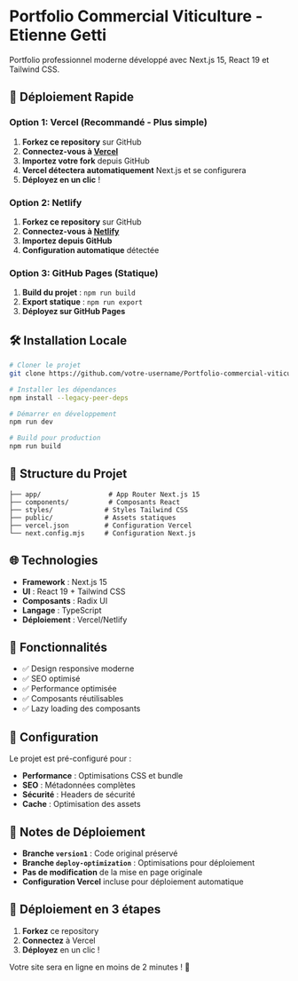 # Portfolio Commercial Viticulture - Etienne Getti

Portfolio professionnel moderne développé avec Next.js 15, React 19 et Tailwind CSS.

## 🚀 Déploiement Rapide

### Option 1: Vercel (Recommandé - Plus simple)

1. **Forkez ce repository** sur GitHub
2. **Connectez-vous à [Vercel](https://vercel.com)**
3. **Importez votre fork** depuis GitHub
4. **Vercel détectera automatiquement** Next.js et se configurera
5. **Déployez en un clic** !

### Option 2: Netlify

1. **Forkez ce repository** sur GitHub
2. **Connectez-vous à [Netlify](https://netlify.com)**
3. **Importez depuis GitHub**
4. **Configuration automatique** détectée

### Option 3: GitHub Pages (Statique)

1. **Build du projet** : `npm run build`
2. **Export statique** : `npm run export`
3. **Déployez sur GitHub Pages**

## 🛠️ Installation Locale

```bash
# Cloner le projet
git clone https://github.com/votre-username/Portfolio-commercial-viticulture.git

# Installer les dépendances
npm install --legacy-peer-deps

# Démarrer en développement
npm run dev

# Build pour production
npm run build
```

## 📁 Structure du Projet

```
├── app/                 # App Router Next.js 15
├── components/          # Composants React
├── styles/             # Styles Tailwind CSS
├── public/             # Assets statiques
├── vercel.json         # Configuration Vercel
└── next.config.mjs     # Configuration Next.js
```

## 🌐 Technologies

- **Framework** : Next.js 15
- **UI** : React 19 + Tailwind CSS
- **Composants** : Radix UI
- **Langage** : TypeScript
- **Déploiement** : Vercel/Netlify

## 📱 Fonctionnalités

- ✅ Design responsive moderne
- ✅ SEO optimisé
- ✅ Performance optimisée
- ✅ Composants réutilisables
- ✅ Lazy loading des composants

## 🔧 Configuration

Le projet est pré-configuré pour :
- **Performance** : Optimisations CSS et bundle
- **SEO** : Métadonnées complètes
- **Sécurité** : Headers de sécurité
- **Cache** : Optimisation des assets

## 📝 Notes de Déploiement

- **Branche `version1`** : Code original préservé
- **Branche `deploy-optimization`** : Optimisations pour déploiement
- **Pas de modification** de la mise en page originale
- **Configuration Vercel** incluse pour déploiement automatique

## 🚀 Déploiement en 3 étapes

1. **Forkez** ce repository
2. **Connectez** à Vercel
3. **Déployez** en un clic !

Votre site sera en ligne en moins de 2 minutes ! 🎉
